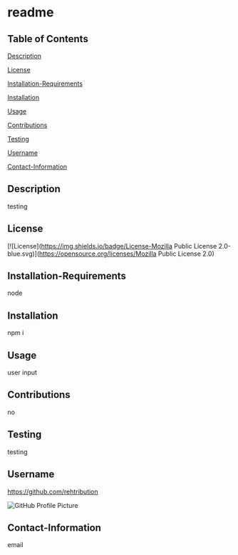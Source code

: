 # readme

  ## Table of Contents

  [Description](#Description)
  
  [License](#License)
  
  [Installation-Requirements](#Installation-Requirements)
  
  [Installation](#Installation)
  
  [Usage](#Usage)
  
  [Contributions](#Contributions)
  
  [Testing](#Testing)
  
  [Username](#Username)
  
  [Contact-Information](#Contact-Information)


## Description
testing

## License
[![License](https://img.shields.io/badge/License-Mozilla Public License 2.0-blue.svg)](https://opensource.org/licenses/Mozilla Public License 2.0)

## Installation-Requirements
node

## Installation
npm i

## Usage
user input

## Contributions
no

## Testing
testing

## Username
https://github.com/rehtribution

<img alt = "GitHub Profile Picture" src = "undefined">

## Contact-Information
email

